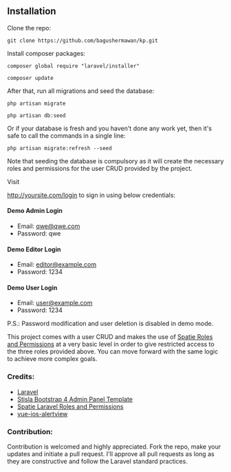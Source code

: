 ## Installation
Clone the repo:
```shell
git clone https://github.com/bagushermawan/kp.git
```
Install composer packages:
```shell
composer global require "laravel/installer"
```
```shell
composer update
```

After that, run all migrations and seed the database:
```shell
php artisan migrate
```
```shell
php artisan db:seed
```

Or if your database is fresh and you haven't done any work yet, then it's safe to call the commands in a single line:
```shell
php artisan migrate:refresh --seed
```

Note that seeding the database is compulsory as it will create the necessary roles and permissions for the user CRUD provided by the project.

Visit <div style="display: inline">http://yoursite.com/login</div> to sign in using below credentials:


#### Demo Admin Login
*  Email: qwe@qwe.com
*  Password: qwe

#### Demo Editor Login
*  Email: editor@example.com
*  Password: 1234

#### Demo User Login
*  Email: user@example.com
*  Password: 1234

P.S.: Password modification and user deletion is disabled in demo mode.

This project comes with a user CRUD and makes the use of [Spatie Roles and Permissions](https://github.com/spatie/laravel-permission) at a very basic level in order to give restricted access to the three roles provided above. You can move forward with the same logic to achieve more complex goals.

### Credits:
*   [Laravel](https://github.com/laravel/laravel)
*   [Stisla Bootstrap 4 Admin Panel Template](https://github.com/stisla/stisla)
*   [Spatie Laravel Roles and Permissions](https://github.com/spatie/laravel-permission)
*   [vue-ios-alertview](https://github.com/Wyntau/vue-ios-alertview)

### Contribution:
Contribution is welcomed and highly appreciated. Fork the repo, make your updates and initiate a pull request. I'll approve all pull requests as long as they are constructive and follow the Laravel standard practices.

